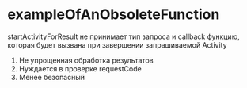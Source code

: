 # exampleOfAnObsoleteFunction

startActivityForResult не принимает тип запроса и callback функцию, которая будет вызвана при завершении запрашиваемой Activity

1. Не упрощенная обработка результатов
2. Нуждается в проверке requestCode
3. Менее безопасный 
